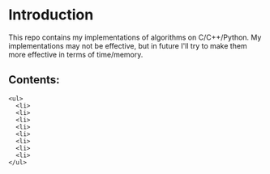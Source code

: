 # Introduction

This repo contains my implementations of algorithms on  C/C++/Python.
My implementations may not be effective, but in future I'll try to make them more effective in terms of time/memory.

## Contents:

    <ul>
      <li>
      <li>
      <li>
      <li>
      <li>
      <li>
      <li>
      <li>
    </ul>
